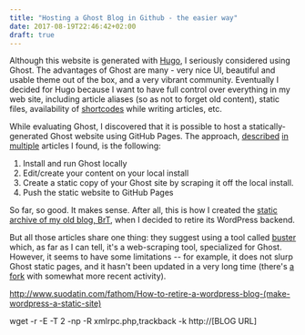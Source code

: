 ```yaml
---
title: "Hosting a Ghost Blog in Github - the easier way"
date: 2017-08-19T22:46:42+02:00
draft: true
---
```


Although this website is generated with [Hugo](https://gohugo.io/), I
seriously considered using Ghost. The advantages of Ghost are many -
very nice UI, beautiful and usable theme out of the box, and a very
vibrant community. Eventually I decided for Hugo because I want to
have full control over everything in my web site, including article
aliases (so as not to forget old content), static files, availability
of [shortcodes](https://gohugo.io/content-management/shortcodes/)
while writing articles, etc.

While evaluating Ghost, I discovered that it is possible to host a
statically-generated Ghost website using GitHub Pages. The approach,
[described](https://github.com/paladini/ghost-on-github-pages/blob/master/README.md) [in](https://medium.com/aishik/publish-with-ghost-on-github-pages-2e5308db90ae) [multiple](http://briank.im/i-see-ghosts/) articles I found, is the following:

1. Install and run Ghost locally
2. Edit/create your content on your local install
3. Create a static copy of your Ghost site by scraping it off the
   local install.
4. Push the static website to GitHub Pages

So far, so good. It makes sense. After all, this is how I created the
[static archive of my old blog, BrT](http://briank.im/i-see-ghosts/),
when I decided to retire its WordPress backend.

But all those articles share one thing: they suggest using a tool
called [buster](https://github.com/axitkhurana/buster) which, as far
as I can tell, it's a web-scraping tool, specialized for
Ghost. However, it seems to have some limitations -- for example, it
does not slurp Ghost static pages, and it hasn't been updated in a
very long time (there's [a fork](https://github.com/skosch/buster)
with somewhat more recent activity).

http://www.suodatin.com/fathom/How-to-retire-a-wordpress-blog-(make-wordpress-a-static-site)

wget -r -E -T 2 -np -R xmlrpc.php,trackback -k http://[BLOG URL]

